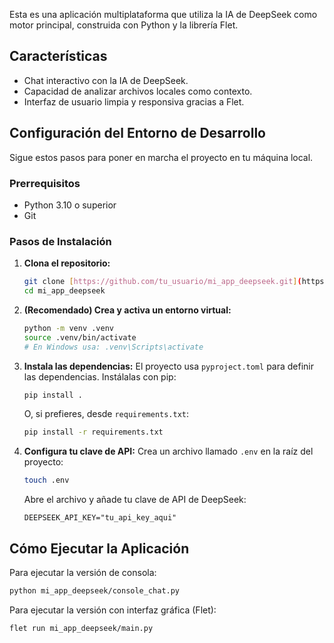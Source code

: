 Esta es una aplicación multiplataforma que utiliza la IA de DeepSeek como motor principal, construida con Python y la librería Flet.

## Características

* Chat interactivo con la IA de DeepSeek.
* Capacidad de analizar archivos locales como contexto.
* Interfaz de usuario limpia y responsiva gracias a Flet.

## Configuración del Entorno de Desarrollo

Sigue estos pasos para poner en marcha el proyecto en tu máquina local.

### Prerrequisitos

* Python 3.10 o superior
* Git

### Pasos de Instalación

1.  **Clona el repositorio:**
    ```bash
    git clone [https://github.com/tu_usuario/mi_app_deepseek.git](https://github.com/tu_usuario/mi_app_deepseek.git)
    cd mi_app_deepseek
    ```

2.  **(Recomendado) Crea y activa un entorno virtual:**
    ```bash
    python -m venv .venv
    source .venv/bin/activate
    # En Windows usa: .venv\Scripts\activate
    ```

3.  **Instala las dependencias:**
    El proyecto usa `pyproject.toml` para definir las dependencias. Instálalas con pip:
    ```bash
    pip install .
    ```
    O, si prefieres, desde `requirements.txt`:
    ```bash
    pip install -r requirements.txt
    ```

4.  **Configura tu clave de API:**
    Crea un archivo llamado `.env` en la raíz del proyecto:
    ```bash
    touch .env
    ```
    Abre el archivo y añade tu clave de API de DeepSeek:
    ```
    DEEPSEEK_API_KEY="tu_api_key_aqui"
    ```

## Cómo Ejecutar la Aplicación

Para ejecutar la versión de consola:
```bash
python mi_app_deepseek/console_chat.py
```

Para ejecutar la versión con interfaz gráfica (Flet):
```bash
flet run mi_app_deepseek/main.py
```

